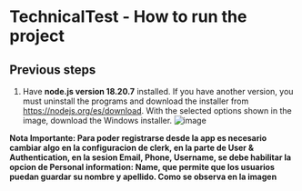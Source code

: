 # TechnicalTest - How to run the project

## Previous steps

1. Have **node.js version 18.20.7** installed. If you have another version, you must uninstall the programs and download the installer from https://nodejs.org/es/download. With the selected options shown in the image, download the Windows installer.
   ![image](https://github.com/user-attachments/assets/0ec6005c-74b1-4e29-80b1-b2829b0c3da0)




**Nota Importante: Para poder registrarse desde la app es necesario cambiar algo en la configuracion de clerk, en la parte de User & Authentication, en la sesion Email, Phone, Username, se debe habilitar la opcion de Personal information: Name, que permite que los usuarios puedan guardar su nombre y apellido. Como se observa en la imagen**
